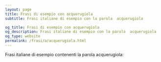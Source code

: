 ```yaml
---
layout: page
title: Frasi di esempio con acquerugiola 
subtitle: Frasi italiane di esempio con la parola  acquerugiola

og_title: Frasi di esempio con acquerugiola 
og_description: Frasi italiane di esempio con la parola  acquerugiola
og_type: website
permalink: /frasi/a/acquerugiola.html
---
```


Frasi italiane di esempio contenenti la parola acquerugiola:


